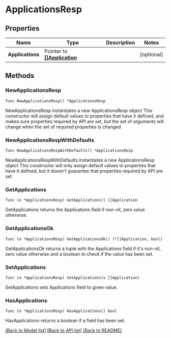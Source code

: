 # ApplicationsResp

## Properties

Name | Type | Description | Notes
------------ | ------------- | ------------- | -------------
**Applications** | Pointer to [**[]Application**](Application.md) |  | [optional] 

## Methods

### NewApplicationsResp

`func NewApplicationsResp() *ApplicationsResp`

NewApplicationsResp instantiates a new ApplicationsResp object
This constructor will assign default values to properties that have it defined,
and makes sure properties required by API are set, but the set of arguments
will change when the set of required properties is changed

### NewApplicationsRespWithDefaults

`func NewApplicationsRespWithDefaults() *ApplicationsResp`

NewApplicationsRespWithDefaults instantiates a new ApplicationsResp object
This constructor will only assign default values to properties that have it defined,
but it doesn't guarantee that properties required by API are set

### GetApplications

`func (o *ApplicationsResp) GetApplications() []Application`

GetApplications returns the Applications field if non-nil, zero value otherwise.

### GetApplicationsOk

`func (o *ApplicationsResp) GetApplicationsOk() (*[]Application, bool)`

GetApplicationsOk returns a tuple with the Applications field if it's non-nil, zero value otherwise
and a boolean to check if the value has been set.

### SetApplications

`func (o *ApplicationsResp) SetApplications(v []Application)`

SetApplications sets Applications field to given value.

### HasApplications

`func (o *ApplicationsResp) HasApplications() bool`

HasApplications returns a boolean if a field has been set.


[[Back to Model list]](../README.md#documentation-for-models) [[Back to API list]](../README.md#documentation-for-api-endpoints) [[Back to README]](../README.md)


